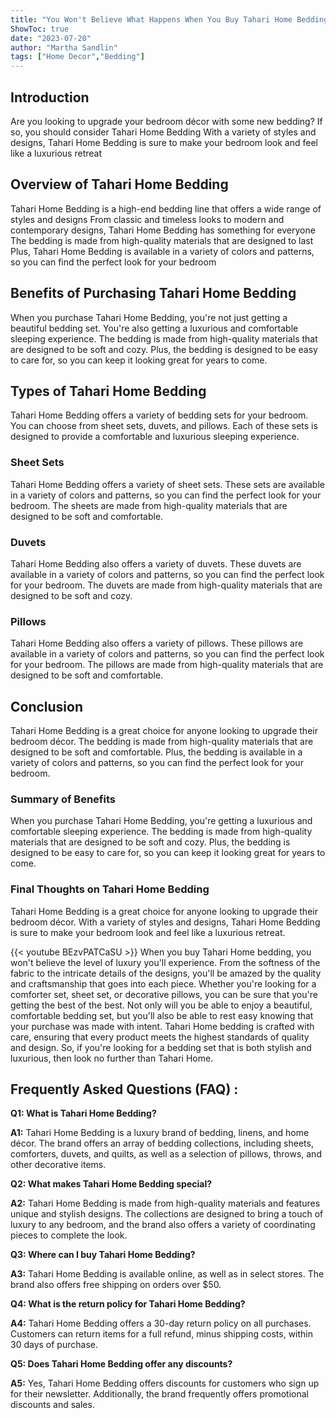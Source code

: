```yaml
---
title: "You Won't Believe What Happens When You Buy Tahari Home Bedding!"
ShowToc: true 
date: "2023-07-20"
author: "Martha Sandlin" 
tags: ["Home Decor","Bedding"]
---
```

## Introduction
Are you looking to upgrade your bedroom décor with some new bedding? If so, you should consider Tahari Home Bedding With a variety of styles and designs, Tahari Home Bedding is sure to make your bedroom look and feel like a luxurious retreat 

## Overview of Tahari Home Bedding
Tahari Home Bedding is a high-end bedding line that offers a wide range of styles and designs From classic and timeless looks to modern and contemporary designs, Tahari Home Bedding has something for everyone The bedding is made from high-quality materials that are designed to last Plus, Tahari Home Bedding is available in a variety of colors and patterns, so you can find the perfect look for your bedroom

## Benefits of Purchasing Tahari Home Bedding
When you purchase Tahari Home Bedding, you're not just getting a beautiful bedding set. You're also getting a luxurious and comfortable sleeping experience. The bedding is made from high-quality materials that are designed to be soft and cozy. Plus, the bedding is designed to be easy to care for, so you can keep it looking great for years to come.

## Types of Tahari Home Bedding
Tahari Home Bedding offers a variety of bedding sets for your bedroom. You can choose from sheet sets, duvets, and pillows. Each of these sets is designed to provide a comfortable and luxurious sleeping experience. 

### Sheet Sets 
Tahari Home Bedding offers a variety of sheet sets. These sets are available in a variety of colors and patterns, so you can find the perfect look for your bedroom. The sheets are made from high-quality materials that are designed to be soft and comfortable. 

### Duvets 
Tahari Home Bedding also offers a variety of duvets. These duvets are available in a variety of colors and patterns, so you can find the perfect look for your bedroom. The duvets are made from high-quality materials that are designed to be soft and cozy. 

### Pillows 
Tahari Home Bedding also offers a variety of pillows. These pillows are available in a variety of colors and patterns, so you can find the perfect look for your bedroom. The pillows are made from high-quality materials that are designed to be soft and comfortable. 

## Conclusion
Tahari Home Bedding is a great choice for anyone looking to upgrade their bedroom décor. The bedding is made from high-quality materials that are designed to be soft and comfortable. Plus, the bedding is available in a variety of colors and patterns, so you can find the perfect look for your bedroom. 

### Summary of Benefits 
When you purchase Tahari Home Bedding, you're getting a luxurious and comfortable sleeping experience. The bedding is made from high-quality materials that are designed to be soft and cozy. Plus, the bedding is designed to be easy to care for, so you can keep it looking great for years to come. 

### Final Thoughts on Tahari Home Bedding
Tahari Home Bedding is a great choice for anyone looking to upgrade their bedroom décor. With a variety of styles and designs, Tahari Home Bedding is sure to make your bedroom look and feel like a luxurious retreat.

{{< youtube BEzvPATCaSU >}} 
When you buy Tahari Home bedding, you won't believe the level of luxury you'll experience. From the softness of the fabric to the intricate details of the designs, you'll be amazed by the quality and craftsmanship that goes into each piece. Whether you're looking for a comforter set, sheet set, or decorative pillows, you can be sure that you're getting the best of the best. Not only will you be able to enjoy a beautiful, comfortable bedding set, but you'll also be able to rest easy knowing that your purchase was made with intent. Tahari Home bedding is crafted with care, ensuring that every product meets the highest standards of quality and design. So, if you're looking for a bedding set that is both stylish and luxurious, then look no further than Tahari Home.

## Frequently Asked Questions (FAQ) :
**Q1: What is Tahari Home Bedding?**

**A1:** Tahari Home Bedding is a luxury brand of bedding, linens, and home décor. The brand offers an array of bedding collections, including sheets, comforters, duvets, and quilts, as well as a selection of pillows, throws, and other decorative items.

**Q2: What makes Tahari Home Bedding special?**

**A2:** Tahari Home Bedding is made from high-quality materials and features unique and stylish designs. The collections are designed to bring a touch of luxury to any bedroom, and the brand also offers a variety of coordinating pieces to complete the look.

**Q3: Where can I buy Tahari Home Bedding?**

**A3:** Tahari Home Bedding is available online, as well as in select stores. The brand also offers free shipping on orders over $50.

**Q4: What is the return policy for Tahari Home Bedding?**

**A4:** Tahari Home Bedding offers a 30-day return policy on all purchases. Customers can return items for a full refund, minus shipping costs, within 30 days of purchase.

**Q5: Does Tahari Home Bedding offer any discounts?**

**A5:** Yes, Tahari Home Bedding offers discounts for customers who sign up for their newsletter. Additionally, the brand frequently offers promotional discounts and sales.



